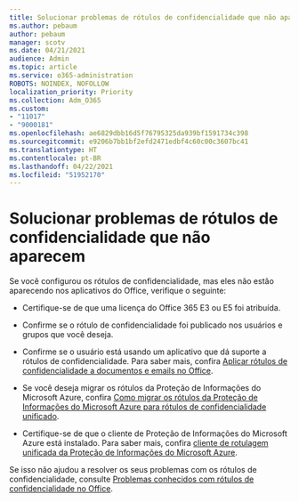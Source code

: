 ```yaml
---
title: Solucionar problemas de rótulos de confidencialidade que não aparecem
ms.author: pebaum
author: pebaum
manager: scotv
ms.date: 04/21/2021
audience: Admin
ms.topic: article
ms.service: o365-administration
ROBOTS: NOINDEX, NOFOLLOW
localization_priority: Priority
ms.collection: Adm_O365
ms.custom:
- "11017"
- "9000181"
ms.openlocfilehash: ae6829dbb16d5f76795325da939bf1591734c398
ms.sourcegitcommit: e9206b7bb1bf2efd2471edbf4c60c00c3607bc41
ms.translationtype: HT
ms.contentlocale: pt-BR
ms.lasthandoff: 04/22/2021
ms.locfileid: "51952170"
---
```

# <a name="troubleshoot-sensitivity-labels-not-appearing"></a>Solucionar problemas de rótulos de confidencialidade que não aparecem

Se você configurou os rótulos de confidencialidade, mas eles não estão aparecendo nos aplicativos do Office, verifique o seguinte:

- Certifique-se de que uma licença do Office 365 E3 ou E5 foi atribuída.

- Confirme se o rótulo de confidencialidade foi publicado nos usuários e grupos que você deseja.

- Confirme se o usuário está usando um aplicativo que dá suporte a rótulos de confidencialidade. Para saber mais, confira [Aplicar rótulos de confidencialidade a documentos e emails no Office](https://go.microsoft.com/fwlink/?linkid=2106446).

- Se você deseja migrar os rótulos da Proteção de Informações do Microsoft Azure, confira [Como migrar os rótulos da Proteção de Informações do Microsoft Azure para rótulos de confidencialidade unificado](https://go.microsoft.com/fwlink/?linkid=2106056).

- Certifique-se de que o cliente de Proteção de Informações do Microsoft Azure está instalado. Para saber mais, confira [cliente de rotulagem unificada da Proteção de Informações do Microsoft Azure](https://go.microsoft.com/fwlink/?linkid=2106374).

Se isso não ajudou a resolver os seus problemas com os rótulos de confidencialidade, consulte [Problemas conhecidos com rótulos de confidencialidade no Office](https://go.microsoft.com/fwlink/?linkid=2106447).